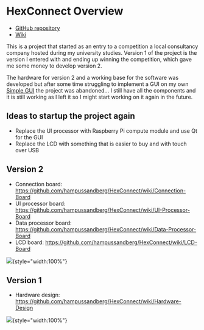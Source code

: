 # HexConnect Overview
- [GitHub repository <i class="fa fa-external-link"></i>](https://github.com/hampussandberg/HexConnect)
- [Wiki <i class="fa fa-external-link"></i>](https://github.com/hampussandberg/HexConnect/wiki)

This is a project that started as an entry to a competition a local consultancy company hosted during my university studies.
Version 1 of the project is the version I entered with and ending up winning the competition, which gave me some money to develop version 2.

The hardware for version 2 and a working base for the software was developed but after some time struggling to implement a GUI on my own [Simple GUI](https://github.com/hampussandberg/HexConnect/wiki/Simple-GUI) the project was abandoned...
I still have all the components and it is still working as I left it so I might start working on it again in the future.


## Ideas to startup the project again
- Replace the UI processor with Raspberry Pi compute module and use Qt for the GUI
- Replace the LCD with something that is easier to buy and with touch over USB


## Version 2
- Connection board: https://github.com/hampussandberg/HexConnect/wiki/Connection-Board
- UI processor board: https://github.com/hampussandberg/HexConnect/wiki/UI-Processor-Board
- Data processor board: https://github.com/hampussandberg/HexConnect/wiki/Data-Processor-Board
- LCD board: https://github.com/hampussandberg/HexConnect/wiki/LCD-Board

![](https://raw.githubusercontent.com/hampussandberg/HexConnect/master/Documentation/version-2/images/angle-3d-rendering.JPG){style="width:100%"}


## Version 1
- Hardware design: https://github.com/hampussandberg/HexConnect/wiki/Hardware-Design

![](https://raw.githubusercontent.com/hampussandberg/HexConnect/master/Documentation/version-1/images/hardware/serial-monitor-case.jpg){style="width:100%"}
